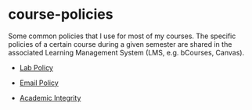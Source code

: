 # course-policies

Some common policies that I use for most of my courses. The specific policies of a certain course during a given semester are shared in the associated Learning Management System (LMS, e.g. bCourses, Canvas).

- [Lab Policy](https://github.com/gastonstat/course-policies/blob/main/policy-lab.md)

- [Email Policy](https://github.com/gastonstat/course-policies/blob/main/policy-email.md)

- [Academic Integrity](https://github.com/gastonstat/course-policies/blob/main/policy-academic-integrity.md)

